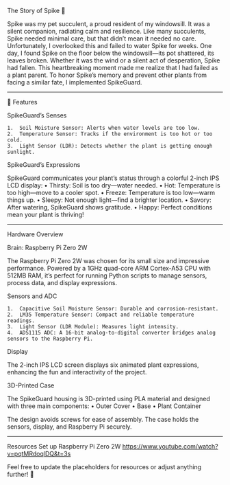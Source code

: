 The Story of Spike 🌵

Spike was my pet succulent, a proud resident of my windowsill. It was a silent companion, radiating calm and resilience. Like many succulents, Spike needed minimal care, but that didn’t mean it needed no care. Unfortunately, I overlooked this and failed to water Spike for weeks.
One day, I found Spike on the floor below the windowsill—its pot shattered, its leaves broken. Whether it was the wind or a silent act of desperation, Spike had fallen. This heartbreaking moment made me realize that I had failed as a plant parent. To honor Spike’s memory and prevent other plants from facing a similar fate, I implemented SpikeGuard.

------------------------------------------------------------------------------------------------------------------------------------------------------------------------------
🌟 Features

SpikeGuard’s Senses

	1.	Soil Moisture Sensor: Alerts when water levels are too low.
	2.	Temperature Sensor: Tracks if the environment is too hot or too cold.
	3.	Light Sensor (LDR): Detects whether the plant is getting enough sunlight.

SpikeGuard’s Expressions

SpikeGuard communicates your plant’s status through a colorful 2-inch IPS LCD display:
	•	Thirsty: Soil is too dry—water needed.
	•	Hot: Temperature is too high—move to a cooler spot.
	•	Freeze: Temperature is too low—warm things up.
	•	Sleepy: Not enough light—find a brighter location.
	•	Savory: After watering, SpikeGuard shows gratitude.
	•	Happy: Perfect conditions mean your plant is thriving!
 
------------------------------------------------------------------------------------------------------------------------------------------------------------------------------
Hardware Overview

Brain: Raspberry Pi Zero 2W

The Raspberry Pi Zero 2W was chosen for its small size and impressive performance. Powered by a 1GHz quad-core ARM Cortex-A53 CPU with 512MB RAM, it’s perfect for running Python scripts to manage sensors, process data, and display expressions.

Sensors and ADC

	1.	Capacitive Soil Moisture Sensor: Durable and corrosion-resistant.
	2.	LM35 Temperature Sensor: Compact and reliable temperature readings.
	3.	Light Sensor (LDR Module): Measures light intensity.
	4.	ADS1115 ADC: A 16-bit analog-to-digital converter bridges analog sensors to the Raspberry Pi.

Display

The 2-inch IPS LCD screen displays six animated plant expressions, enhancing the fun and interactivity of the project.

3D-Printed Case

The SpikeGuard housing is 3D-printed using PLA material and designed with three main components:
	•	Outer Cover
	•	Base
	•	Plant Container

The design avoids screws for ease of assembly. The case holds the sensors, display, and Raspberry Pi securely.

------------------------------------------------------------------------------------------------------------------------------------------------------------------------------
Resources
Set up Raspberry Pi Zero 2W
https://www.youtube.com/watch?v=pqtMRdoqlDQ&t=3s

Feel free to update the placeholders for resources or adjust anything further! 🌿

